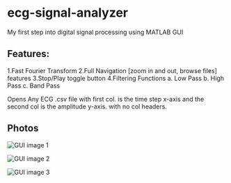 # ecg-signal-analyzer
My first step into digital signal processing using MATLAB GUI

## Features:
  1.Fast Fourier Transform
  2.Full Navigation [zoom in and out, browse files] features
  3.Stop/Play toggle button
  4.Filtering Functions
    a. Low Pass
    b. High Pass
    c. Band Pass

Opens Any ECG .csv file with first col. is the time step x-axis and the second col is the amplitude y-axis.
with no col headers.

## Photos
![GUI image 1](https://github.com/omarelansary/ecg-signal-analyzer/assets/73857229/ff141785-f2c8-48d7-a7a2-17665496e6c2)

![GUI image 2](https://github.com/omarelansary/ecg-signal-analyzer/assets/73857229/635e3fc3-737f-4238-a65d-c61836587d24)

![GUI image 3](https://github.com/omarelansary/ecg-signal-analyzer/assets/73857229/abbfcddd-9f66-484e-b7d0-010277130d87)

